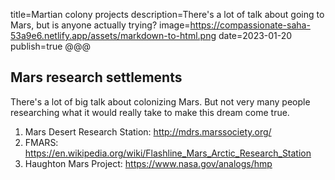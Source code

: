 title=Martian colony projects
description=There's a lot of talk about going to Mars, but is anyone actually trying?
image=https://compassionate-saha-53a9e6.netlify.app/assets/markdown-to-html.png
date=2023-01-20
publish=true
@@@

## Mars research settlements

There's a lot of big talk about colonizing Mars. But not very many people researching what it would really take to make this dream come true.

1. Mars Desert Research Station: <a href='http://mdrs.marssociety.org/' target='_blank'>http://mdrs.marssociety.org/</a>
2. FMARS: <a href='https://en.wikipedia.org/wiki/Flashline_Mars_Arctic_Research_Station' target='_blank'>https://en.wikipedia.org/wiki/Flashline_Mars_Arctic_Research_Station</a>
3. Haughton Mars Project: <a href='https://www.nasa.gov/analogs/hmp' target='_blank'>https://www.nasa.gov/analogs/hmp</a>
